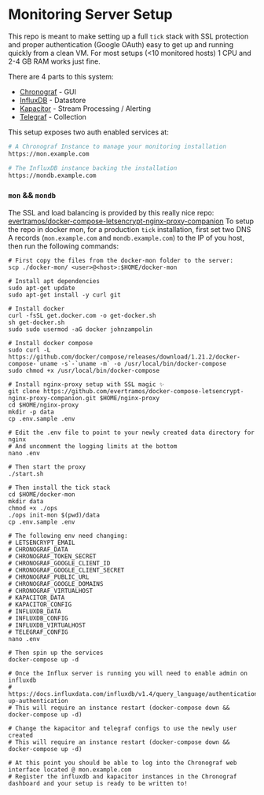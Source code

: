 # Monitoring Server Setup

This repo is meant to make setting up a full `tick` stack with SSL protection and proper authentication (Google OAuth) easy to get up and running quickly from a clean VM. For most setups (<10 monitored hosts) 1 CPU and 2-4 GB RAM works just fine. 

There are 4 parts to this system:
- [Chronograf](https://github.com/influxdata/chronograf) - GUI
- [InfluxDB](https://github.com/influxdata/influxdb) - Datastore
- [Kapacitor](https://github.com/influxdata/kapacitor) - Stream Processing / Alerting
- [Telegraf](https://github.com/influxdata/telegraf) - Collection

This setup exposes two auth enabled services at:

```bash
# A Chronograf Instance to manage your monitoring installation
https://mon.example.com

# The InfluxDB instance backing the installation
https://mondb.example.com
```

### `mon` && `mondb`

The SSL and load balancing is provided by this really nice repo: [evertramos/docker-compose-letsencrypt-nginx-proxy-companion](https://github.com/evertramos/docker-compose-letsencrypt-nginx-proxy-companion)
To setup the repo in docker mon, for a production `tick` installation, first set two DNS A records (`mon.example.com` and `mondb.example.com`) to the IP of you host, then run the following commands:

```shell
# First copy the files from the docker-mon folder to the server:
scp ./docker-mon/ <user>@<host>:$HOME/docker-mon

# Install apt dependencies
sudo apt-get update
sudo apt-get install -y curl git

# Install docker
curl -fsSL get.docker.com -o get-docker.sh
sh get-docker.sh
sudo sudo usermod -aG docker johnzampolin

# Install docker compose
sudo curl -L https://github.com/docker/compose/releases/download/1.21.2/docker-compose-`uname -s`-`uname -m` -o /usr/local/bin/docker-compose
sudo chmod +x /usr/local/bin/docker-compose

# Install nginx-proxy setup with SSL magic ✨
git clone https://github.com/evertramos/docker-compose-letsencrypt-nginx-proxy-companion.git $HOME/nginx-proxy
cd $HOME/nginx-proxy
mkdir -p data
cp .env.sample .env

# Edit the .env file to point to your newly created data directory for nginx
# And uncomment the logging limits at the bottom
nano .env

# Then start the proxy
./start.sh

# Then install the tick stack
cd $HOME/docker-mon
mkdir data
chmod +x ./ops
./ops init-mon $(pwd)/data
cp .env.sample .env

# The following env need changing:
# LETSENCRYPT_EMAIL
# CHRONOGRAF_DATA
# CHRONOGRAF_TOKEN_SECRET
# CHRONOGRAF_GOOGLE_CLIENT_ID
# CHRONOGRAF_GOOGLE_CLIENT_SECRET
# CHRONOGRAF_PUBLIC_URL
# CHRONOGRAF_GOOGLE_DOMAINS
# CHRONOGRAF_VIRTUALHOST
# KAPACITOR_DATA
# KAPACITOR_CONFIG
# INFLUXDB_DATA
# INFLUXDB_CONFIG
# INFLUXDB_VIRTUALHOST
# TELEGRAF_CONFIG
nano .env

# Then spin up the services
docker-compose up -d

# Once the Influx server is running you will need to enable admin on influxdb
# https://docs.influxdata.com/influxdb/v1.4/query_language/authentication_and_authorization/#set-up-authentication
# This will require an instance restart (docker-compose down && docker-compose up -d)

# Change the kapacitor and telegraf configs to use the newly user created
# This will require an instance restart (docker-compose down && docker-compose up -d)

# At this point you should be able to log into the Chronograf web interface located @ mon.example.com
# Register the influxdb and kapacitor instances in the Chronograf dashboard and your setup is ready to be written to!
```
